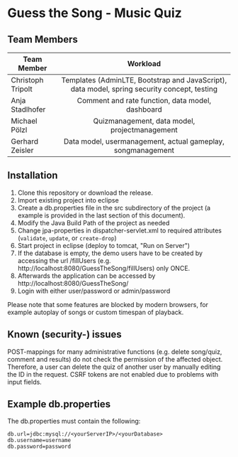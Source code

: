# Guess the Song - Music Quiz
## Team Members

| Team Member       | Workload                                                              |
| ------------------|:---------------------------------------------------------------------:|
| Christoph Tripolt | Templates (AdminLTE, Bootstrap and JavaScript), data model, spring security concept, testing                       |
| Anja Stadlhofer   | Comment and rate function, data model, dashboard                      |
| Michael Pölzl     | Quizmanagement, data model, projectmanagement                                |
| Gerhard Zeisler   | Data model, usermanagement, actual gameplay, songmanagement           |

## Installation
1. Clone this repository or download the release.
2. Import existing project into eclipse
3. Create a db.properties file in the src subdirectory of the project (a example is provided in the last section of this document).
4. Modify the Java Build Path of the project as needed
5. Change jpa-properties in dispatcher-servlet.xml to required attributes (``validate``, ``update``, or ``create-drop``)
6. Start project in eclipse (deploy to tomcat, "Run on Server")
7. If the database is empty, the demo users have to be created by accessing the url /fillUsers (e.g. http://localhost:8080/GuessTheSong/fillUsers) only ONCE.
8. Afterwards the application can be accessed by http://localhost:8080/GuessTheSong/
9. Login with either user/password or admin/password

Please note that some features are blocked by modern browsers, for example autoplay of songs or custom timespan of playback.

## Known (security-) issues
POST-mappings for many administrative functions (e.g. delete song/quiz, comment and results) do not check the permission of the affected object. Therefore, a user can delete the quiz of another user by manually editing the ID in the request.
CSRF tokens are not enabled due to problems with input fields.

## Example db.properties
The db.properties must contain the following:
````
db.url=jdbc:mysql://<yourServerIP>/<yourDatabase> 
db.username=username
db.password=password
````
